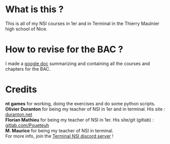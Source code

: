 # What is this ?
This is all of my NSI courses in 1er and in Terminal in the Thierry Maulnier high school of Nice.    

# How to revise for the BAC ?
I made a [google doc](https://docs.google.com/document/d/16soBFls3v38-JnBu0KADgJxnjrzJzHGyr81U1swPLLY/edit?usp=sharing) summarizing and containing all the courses and chapters for the BAC.    

# Credits
**nt games** for working, doing the exercises and do some python scripts.  
**Olivier Duranton** for being my teacher of NSI in 1er and in terminal. His site : [duranton.net](https://www.duranton.net)   
**Florian Mathieu** for being my teacher of NSI in 1er. His site/git (gitlab) : [gitlab.com/Poueteuh](https://www.gitlab.com/Poueteuh)   
**M. Maurice** for being my teacher of NSI in terminal.    
For more info, join the [Terminal NSI discord server](https://discord.gg/xj6prUdSvq) !    
